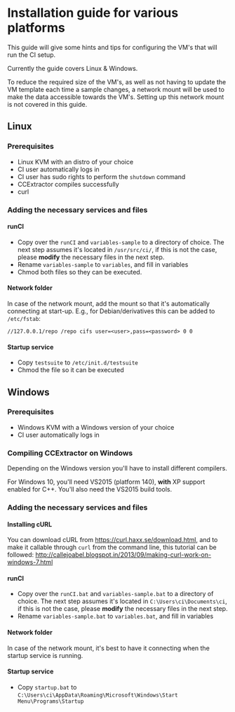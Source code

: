 # Installation guide for various platforms

This guide will give some hints and tips for configuring the VM's that will
run the CI setup.

Currently the guide covers Linux & Windows.

To reduce the required size of the VM's, as well as not having to update the 
VM template each time a sample changes, a network mount will be used to make
the data accessible towards the VM's. Setting up this network mount is not
covered in this guide.

## Linux

### Prerequisites

* Linux KVM with an distro of your choice
* CI user automatically logs in
* CI user has sudo rights to perform the `shutdown` command
* CCExtractor compiles successfully
* curl

### Adding the necessary services and files

#### runCI

* Copy over the `runCI` and `variables-sample` to a directory of choice. The 
next step assumes it's located in `/usr/src/ci/`, if this is not the case,
please **modify** the necessary files in the next step.
* Rename `variables-sample` to `variables`, and fill in variables
* Chmod both files so they can be executed.

#### Network folder

In case of the network mount, add the mount so that it's automatically 
connecting at start-up. E.g., for Debian/derivatives this can be added to 
`/etc/fstab`:

```
//127.0.0.1/repo /repo cifs user=<user>,pass=<password> 0 0
```

#### Startup service

* Copy `testsuite` to `/etc/init.d/testsuite`
* Chmod the file so it can be executed

## Windows

### Prerequisites

* Windows KVM with a Windows version of your choice
* CI user automatically logs in

### Compiling CCExtractor on Windows

Depending on the Windows version you'll have to install different compilers.

For Windows 10, you'll need VS2015 (platform 140), **with** XP support 
enabled for C++. You'll also need the VS2015 build tools.

### Adding the necessary services and files

#### Installing cURL

You can download cURL from https://curl.haxx.se/download.html, and to make
it callable through `curl` from the command line, this tutorial can be
followed: 
http://callejoabel.blogspot.in/2013/09/making-curl-work-on-windows-7.html

#### runCI

* Copy over the `runCI.bat` and `variables-sample.bat` to a directory of 
choice. The next step assumes it's located in `C:\Users\ci\Documents\ci`, 
if this is not the case, please **modify** the necessary files in the next 
step.
* Rename `variables-sample.bat` to `variables.bat`, and fill in variables

#### Network folder

In case of the network mount, it's best to have it connecting when the 
startup service is running.

#### Startup service

* Copy `startup.bat` to 
`C:\Users\ci\AppData\Roaming\Microsoft\Windows\Start Menu\Programs\Startup`
